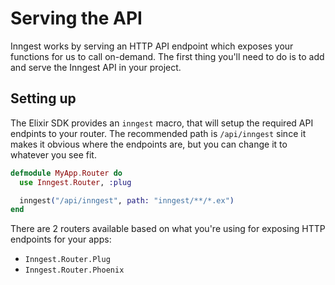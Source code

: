 # Serving the API

Inngest works by serving an HTTP API endpoint which exposes your functions for us to
call on-demand. The first thing you'll need to do is to add and serve the Inngest API
in your project.

## Setting up

The Elixir SDK provides an `inngest` macro, that will setup the required API endpints
to your router. The recommended path is `/api/inngest` since it makes it obvious where
the endpoints are, but you can change it to whatever you see fit.

``` elixir
defmodule MyApp.Router do
  use Inngest.Router, :plug

  inngest("/api/inngest", path: "inngest/**/*.ex")
end
```

There are 2 routers available based on what you're using for exposing HTTP endpoints for
your apps:

- `Inngest.Router.Plug`
- `Inngest.Router.Phoenix`
